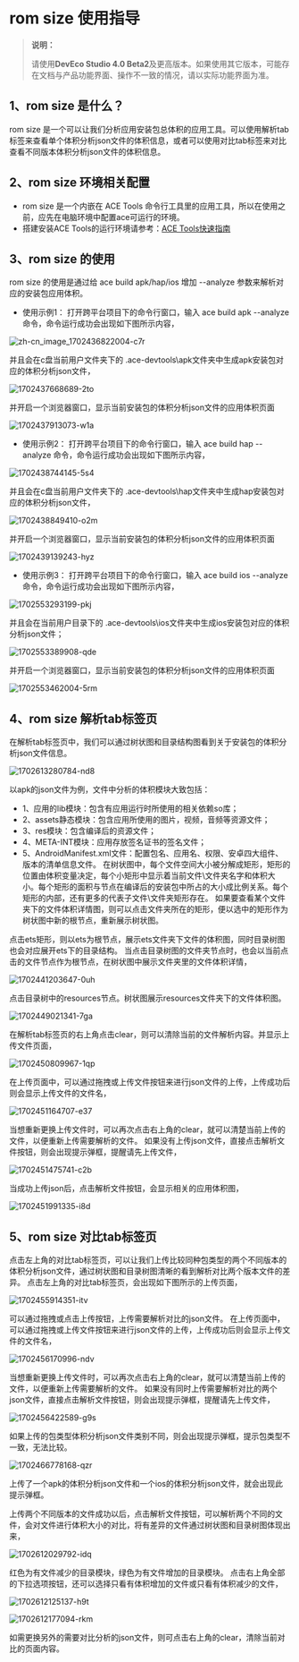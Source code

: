 # rom size 使用指导

>  **说明：**
>
>  请使用**DevEco Studio 4.0 Beta2**及更高版本。如果使用其它版本，可能存在文档与产品功能界面、操作不一致的情况，请以实际功能界面为准。

## 1、rom size 是什么？

rom size 是一个可以让我们分析应用安装包总体积的应用工具。可以使用解析tab标签来查看单个体积分析json文件的体积信息，或者可以使用对比tab标签来对比查看不同版本体积分析json文件的体积信息。

## 2、rom size 环境相关配置
- rom size 是一个内嵌在 ACE Tools 命令行工具里的应用工具，所以在使用之前，应先在电脑环境中配置ace可运行的环境。
- 搭建安装ACE Tools的运行环境请参考：[ACE Tools快速指南](./start-with-ace-tools.md)

## 3、rom size 的使用

rom size 的使用是通过给 ace build apk/hap/ios 增加 --analyze 参数来解析对应的安装包应用体积。

- 使用示例1： 打开跨平台项目下的命令行窗口，输入 ace build apk --analyze 命令，命令运行成功会出现如下图所示内容，

![zh-cn_image_1702436822004-c7r](figures/zh-cn_image_1702436822004-c7r.png)

并且会在c盘当前用户文件夹下的 .ace-devtools\apk文件夹中生成apk安装包对应的体积分析json文件，

![1702437668689-2to](figures/1702437668689-2to.png)

并开启一个浏览器窗口，显示当前安装包的体积分析json文件的应用体积页面

![1702437913073-w1a](figures/1702437913073-w1a.png)


- 使用示例2： 打开跨平台项目下的命令行窗口，输入 ace build hap --analyze 命令，命令运行成功会出现如下图所示内容，

![1702438744145-5s4](figures/1702438744145-5s4.png)

并且会在c盘当前用户文件夹下的 .ace-devtools\hap文件夹中生成hap安装包对应的体积分析json文件，

![1702438849410-o2m](figures/1702438849410-o2m.png)

并开启一个浏览器窗口，显示当前安装包的体积分析json文件的应用体积页面

![1702439139243-hyz](figures/1702439139243-hyz.png)


- 使用示例3： 打开跨平台项目下的命令行窗口，输入 ace build ios --analyze 命令，命令运行成功会出现如下图所示内容，

![1702553293199-pkj](figures/1702553293199-pkj.png)

并且会在当前用户目录下的 .ace-devtools\ios文件夹中生成ios安装包对应的体积分析json文件；

![1702553389908-qde](figures/1702553389908-qde.png)

并开启一个浏览器窗口，显示当前安装包的体积分析json文件的应用体积页面

![1702553462004-5rm](figures/1702553462004-5rm.png)


## 4、rom size 解析tab标签页

在解析tab标签页中，我们可以通过树状图和目录结构图看到关于安装包的体积分析json文件信息。

![1702613280784-nd8](figures/1702613280784-nd8.png)

以apk的json文件为例，文件中分析的体积模块大致包括：
   - 1、应用的lib模块：包含有应用运行时所使用的相关依赖so库；
   - 2、assets静态模块：包含应用所使用的图片，视频，音频等资源文件；
   - 3、res模块：包含编译后的资源文件；
   - 4、META-INT模块：应用存放签名证书的签名文件；
   - 5、AndroidManifest.xml文件：配置包名、应用名、权限、安卓四大组件、版本的清单信息文件。
在树状图中，每个文件空间大小被分解成矩形，矩形的位置由体积变量决定，每个小矩形中显示着当前文件\文件夹名字和体积大小。每个矩形的面积与节点在编译后的安装包中所占的大小成比例关系。每个矩形的内部，还有更多的代表子文件\文件夹矩形存在。
如果要查看某个文件夹下的文件体积详情图，则可以点击文件夹所在的矩形，便以选中的矩形作为树状图中新的根节点，重新展示树状图。

点击ets矩形，则以ets为根节点，展示ets文件夹下文件的体积图，同时目录树图也会对应展开ets下的目录结构。
当点击目录树图的文件夹节点时，也会以当前点击的文件节点作为根节点，在树状图中展示文件夹里的文件体积详情，

![1702441203647-0uh](figures/1702441203647-0uh.png)

点击目录树中的resources节点。树状图展示resources文件夹下的文件体积图。

![1702449021341-7ga](figures/1702449021341-7ga.png)

在解析tab标签页的右上角点击clear，则可以清除当前的文件解析内容。并显示上传文件页面，

![1702450809967-1qp](figures/1702450809967-1qp.png)

在上传页面中，可以通过拖拽或上传文件按钮来进行json文件的上传，上传成功后则会显示上传文件的文件名，

![1702451164707-e37](figures/1702451164707-e37.png)

当想重新更换上传文件时，可以再次点击右上角的clear，就可以清楚当前上传的文件，以便重新上传需要解析的文件。
如果没有上传json文件，直接点击解析文件按钮，则会出现提示弹框，提醒请先上传文件，

![1702451475741-c2b](figures/1702451475741-c2b.png)

当成功上传json后，点击解析文件按钮，会显示相关的应用体积图，

![1702451991335-i8d](figures/1702451991335-i8d.png)


## 5、rom size 对比tab标签页

点击左上角的对比tab标签页，可以让我们上传比较同种包类型的两个不同版本的体积分析json文件，通过树状图和目录树图清晰的看到解析对比两个版本文件的差异。
点击左上角的对比tab标签页，会出现如下图所示的上传页面，

![1702455914351-itv](figures/1702455914351-itv.png)

可以通过拖拽或点击上传按钮，上传需要解析对比的json文件。
在上传页面中，可以通过拖拽或上传文件按钮来进行json文件的上传，上传成功后则会显示上传文件的文件名，

![1702456170996-ndv](figures/1702456170996-ndv.png)

当想重新更换上传文件时，可以再次点击右上角的clear，就可以清楚当前上传的文件，以便重新上传需要解析的文件。
如果没有同时上传需要解析对比的两个json文件，直接点击解析文件按钮，则会出现提示弹框，提醒请先上传文件，

![1702456422589-g9s](figures/1702456422589-g9s.png)

如果上传的包类型体积分析json文件类别不同，则会出现提示弹框，提示包类型不一致，无法比较。

![1702466778168-qzr](figures/1702466778168-qzr.png)

上传了一个apk的体积分析json文件和一个ios的体积分析json文件，就会出现此提示弹框。


上传两个不同版本的文件成功以后，点击解析文件按钮，可以解析两个不同的文件，会对文件进行体积大小的对比，将有差异的文件通过树状图和目录树图体现出来，

![1702612029792-idq](figures/1702612029792-idq.png)

红色为有文件减少的目录模块，绿色为有文件增加的目录模块。
点击右上角全部的下拉选项按钮，还可以选择只看有体积增加的文件或只看有体积减少的文件，

![1702612125137-h9t](figures/1702612125137-h9t.png)

![1702612177094-rkm](figures/1702612177094-rkm.png)

如需更换另外的需要对比分析的json文件，则可点击右上角的clear，清除当前对比的页面内容。
